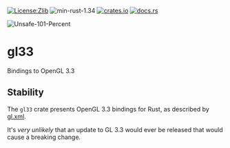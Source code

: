 [![License:Zlib](https://img.shields.io/badge/License-Zlib-brightgreen.svg)](https://opensource.org/licenses/Zlib)
![min-rust-1.34](https://img.shields.io/badge/Min%20Rust-1.34-green.svg)
[![crates.io](https://img.shields.io/crates/v/gl33.svg)](https://crates.io/crates/gl33)
[![docs.rs](https://docs.rs/gl33/badge.svg)](https://docs.rs/gl33/)

![Unsafe-101-Percent](https://img.shields.io/badge/Unsafety-101%25-red.svg)

# gl33
Bindings to OpenGL 3.3

## Stability

The `gl33` crate presents OpenGL 3.3 bindings for Rust, as described by [gl.xml](https://github.com/KhronosGroup/OpenGL-Registry/blob/master/xml/gl.xml).

It's *very unlikely* that an update to GL 3.3 would ever be released that would cause a breaking change.
